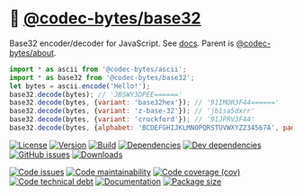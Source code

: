 :fax:
[@codec-bytes/base32](https://codec-bytes.github.io/base32)
==

Base32 encoder/decoder for JavaScript.
See [docs](https://codec-bytes.github.io/base32/index.html).
Parent is [@codec-bytes/about](https://github.com/codec-bytes/about).

```js
import * as ascii from '@codec-bytes/ascii';
import * as base32 from '@codec-bytes/base32';
let bytes = ascii.encode('Hello!');
base32.decode(bytes); // 'JBSWY3DPEE======'
base32.decode(bytes, {variant: 'base32hex'}); // '91IMOR3F44======'
base32.decode(bytes, {variant: 'z-base-32'}); // 'jb1sa5dxrr'
base32.decode(bytes, {variant: 'crockford'}); // '91JPRV3F44'
base32.decode(bytes, {alphabet: 'BCDEFGHIJKLMNOPQRSTUVWXYZ234567A', padding: '.'}); // 'KCTXZ4EQFF......'
```

[![License](https://img.shields.io/github/license/codec-bytes/base32.svg)](https://raw.githubusercontent.com/codec-bytes/base32/main/LICENSE)
[![Version](https://img.shields.io/npm/v/@codec-bytes/base32.svg)](https://www.npmjs.org/package/@codec-bytes/base32)
[![Build](https://img.shields.io/travis/codec-bytes/base32/main.svg)](https://travis-ci.org/codec-bytes/base32/branches)
[![Dependencies](https://img.shields.io/david/codec-bytes/base32.svg)](https://david-dm.org/codec-bytes/base32)
[![Dev dependencies](https://img.shields.io/david/dev/codec-bytes/base32.svg)](https://david-dm.org/codec-bytes/base32?type=dev)
[![GitHub issues](https://img.shields.io/github/issues/codec-bytes/base32.svg)](https://github.com/codec-bytes/base32/issues)
[![Downloads](https://img.shields.io/npm/dm/@codec-bytes/base32.svg)](https://www.npmjs.org/package/@codec-bytes/base32)

[![Code issues](https://img.shields.io/codeclimate/issues/codec-bytes/base32.svg)](https://codeclimate.com/github/codec-bytes/base32/issues)
[![Code maintainability](https://img.shields.io/codeclimate/maintainability/codec-bytes/base32.svg)](https://codeclimate.com/github/codec-bytes/base32/trends/churn)
[![Code coverage (cov)](https://img.shields.io/codecov/c/gh/codec-bytes/base32/main.svg)](https://codecov.io/gh/codec-bytes/base32)
[![Code technical debt](https://img.shields.io/codeclimate/tech-debt/codec-bytes/base32.svg)](https://codeclimate.com/github/codec-bytes/base32/trends/technical_debt)
[![Documentation](https://codec-bytes.github.io/base32/badge.svg)](https://codec-bytes.github.io/base32/source.html)
[![Package size](https://img.shields.io/bundlephobia/minzip/@codec-bytes/base32)](https://bundlephobia.com/result?p=@codec-bytes/base32)
